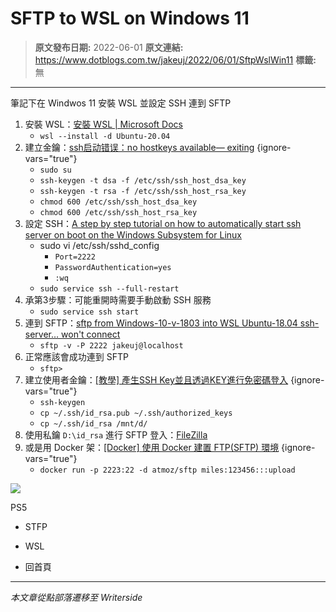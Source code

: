 # SFTP to WSL on Windows 11

> **原文發布日期:** 2022-06-01
> **原文連結:** https://www.dotblogs.com.tw/jakeuj/2022/06/01/SftpWslWin11
> **標籤:** 無

---

筆記下在 Windwos 11 安裝 WSL 並設定 SSH 連到 SFTP

1. 安裝 WSL：[安裝 WSL | Microsoft Docs](https://docs.microsoft.com/zh-tw/windows/wsl/install)
   * `wsl --install -d Ubuntu-20.04`
2. 建立金鑰：[ssh启动错误：no hostkeys available— exiting](https://wangxianggit.github.io/sshd%20no%20hostkeys%20available/)
{ignore-vars="true"}
   * `sudo su`
   * `ssh-keygen -t dsa -f /etc/ssh/ssh_host_dsa_key`
   * `ssh-keygen -t rsa -f /etc/ssh/ssh_host_rsa_key`
   * `chmod 600 /etc/ssh/ssh_host_dsa_key`
   * `chmod 600 /etc/ssh/ssh_host_rsa_key`
3. 設定 SSH：[A step by step tutorial on how to automatically start ssh server on boot on the Windows Subsystem for Linux](https://gist.github.com/dentechy/de2be62b55cfd234681921d5a8b6be11)
   * sudo vi /etc/ssh/sshd\_config
     + `Port=2222`
     + `PasswordAuthentication=yes`
     + `:wq`
   * `sudo service ssh --full-restart`
4. 承第3步驟：可能重開時需要手動啟動 SSH 服務
   * `sudo service ssh start`
5. 連到 SFTP：[sftp from Windows-10-v-1803 into WSL Ubuntu-18.04 ssh-server… won't connect](https://github.com/microsoft/WSL/issues/3303)
   * `sftp -v -P 2222 jakeuj@localhost`
6. 正常應該會成功連到 SFTP
   * `sftp>`
7. 建立使用者金鑰：[[教學] 產生SSH Key並且透過KEY進行免密碼登入](https://xenby.com/b/220-%E6%95%99%E5%AD%B8-%E7%94%A2%E7%94%9Fssh-key%E4%B8%A6%E4%B8%94%E9%80%8F%E9%81%8Ekey%E9%80%B2%E8%A1%8C%E5%85%8D%E5%AF%86%E7%A2%BC%E7%99%BB%E5%85%A5)
{ignore-vars="true"}
   * `ssh-keygen`
   * `cp ~/.ssh/id_rsa.pub ~/.ssh/authorized_keys`
   * `cp ~/.ssh/id_rsa /mnt/d/`
8. 使用私鑰 `D:\id_rsa` 進行 SFTP 登入：[FileZilla](https://filezilla-project.org/)
9. 或是用 Docker 架：[[Docker] 使用 Docker 建置 FTP(SFTP) 環境](https://mileslin.github.io/2020/02/%E4%BD%BF%E7%94%A8-Docker-%E5%BB%BA%E7%BD%AE-FTP-SFTP-%E7%92%B0%E5%A2%83/)
{ignore-vars="true"}
   * `docker run -p 2223:22 -d atmoz/sftp miles:123456:::upload`

![](https://card.psnprofiles.com/1/jakeuj.png)

PS5

* STFP
* WSL

* 回首頁

---

*本文章從點部落遷移至 Writerside*
